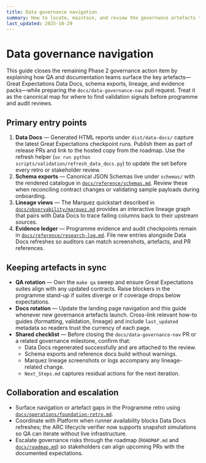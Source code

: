 ```yaml
---
title: Data governance navigation
summary: How to locate, maintain, and review the governance artefacts that prove Hotpass data quality.
last_updated: 2025-10-29
---
```


# Data governance navigation

This guide closes the remaining Phase 2 governance action item by explaining how
QA and documentation teams surface the key artefacts—Great Expectations Data
Docs, schema exports, lineage, and evidence packs—while preparing the
`docs/data-governance-nav` pull request. Treat it as the canonical map for where
to find validation signals before programme and audit reviews.

## Primary entry points

1. **Data Docs** — Generated HTML reports under `dist/data-docs/` capture the
   latest Great Expectations checkpoint runs. Publish them as part of release
   PRs and link to the hosted copy from the roadmap. Use the refresh helper
   (`uv run python scripts/validation/refresh_data_docs.py`) to update the set
   before every retro or stakeholder review.
2. **Schema exports** — Canonical JSON Schemas live under `schemas/` with the
   rendered catalogue in [`docs/reference/schemas.md`](../reference/schemas.md).
   Review these when reconciling contract changes or validating sample payloads
   during onboarding.
3. **Lineage views** — The Marquez quickstart described in
   [`docs/observability/marquez.md`](../observability/marquez.md) provides an
   interactive lineage graph that pairs with Data Docs to trace failing columns
   back to their upstream sources.
4. **Evidence ledger** — Programme evidence and audit checkpoints remain in
   [`docs/reference/research-log.md`](../reference/research-log.md). File new
   entries alongside Data Docs refreshes so auditors can match screenshots,
   artefacts, and PR references.

## Keeping artefacts in sync

- **QA rotation** — Own the `make qa` sweep and ensure Great Expectations suites
  align with any updated contracts. Raise blockers in the programme stand-up if
  suites diverge or if coverage drops below expectations.
- **Docs rotation** — Update the landing page navigation and this guide whenever
  new governance artefacts launch. Cross-link relevant how-to guides (formatting,
  validation, lineage) and include `last_updated` metadata so readers trust the
  currency of each page.
- **Shared checklist** — Before closing the `docs/data-governance-nav` PR or a
  related governance milestone, confirm that:
  - Data Docs regenerated successfully and are attached to the review.
  - Schema exports and reference docs build without warnings.
  - Marquez lineage screenshots or logs accompany any lineage-related change.
  - `Next_Steps.md` captures residual actions for the next iteration.

## Collaboration and escalation

- Surface navigation or artefact gaps in the Programme retro using
  [`docs/operations/foundation-retro.md`](../operations/foundation-retro.md).
- Coordinate with Platform when runner availability blocks Data Docs refreshes;
  the ARC lifecycle verifier now supports snapshot simulations so QA can iterate
  without live infrastructure.
- Escalate governance risks through the roadmap (`ROADMAP.md` and
  [`docs/roadmap.md`](../roadmap.md)) so stakeholders can align upcoming PRs with
  the documented expectations.
